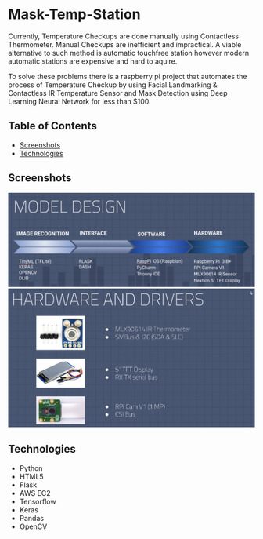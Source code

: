 # Mask-Temp-Station

Currently, Temperature Checkups are done manually using Contactless Thermometer. Manual Checkups are inefficient and impractical. A viable alternative to such method is automatic touchfree station however modern automatic stations are expensive and hard to aquire. 

To solve these problems there is a raspberry pi project that automates the process of Temperature Checkup by using Facial Landmarking & Contactless IR Temperature Sensor and Mask Detection using Deep Learning Neural Network for less than $100.

## Table of Contents

* [Screenshots](#screenshots)
* [Technologies](#technologies)


## Screenshots

![screenshot1](https://github.com/RamonMartin1/Mask-Temp-Station/blob/master/Screen%20Shot%202020-12-03%20at%2013.15.57.png)
![screenshot2](https://github.com/RamonMartin1/Mask-Temp-Station/blob/master/Screen%20Shot%202020-12-03%20at%2013.15.42.png)


## Technologies

* Python 
* HTML5
* Flask 
* AWS EC2
* Tensorflow
* Keras
* Pandas 
* OpenCV

